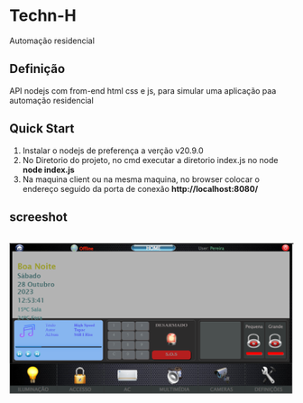 # Techn-H
Automação residencial

## Definição 

API nodejs com from-end html css e js, para simular uma aplicação paa automação residencial 


## Quick Start

1. Instalar o nodejs de preferença a verção v20.9.0
2. No Diretorio do projeto, no cmd executar a diretorio index.js no node <strong> node index.js </strong>
3. Na maquina client ou na mesma maquina, no browser colocar o endereço seguido da porta de conexão <strong> http://localhost:8080/ </strong>

## screeshot
<br>
<img src='https://github.com/pereiramatumona/Techn-H/blob/main/Tech-H.png'>


